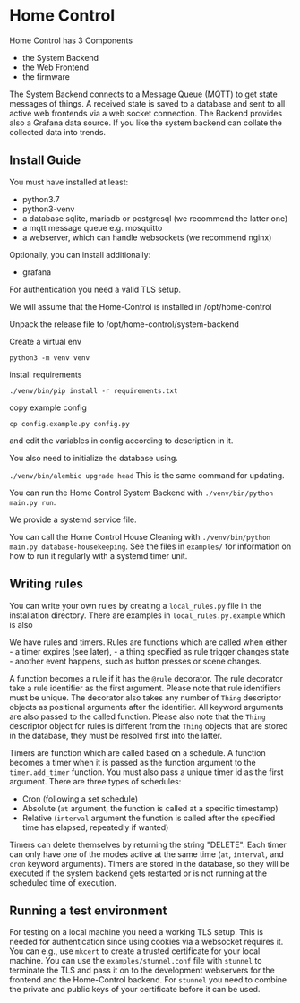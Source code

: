 # Home Control

Home Control has 3 Components
- the System Backend
- the Web Frontend
- the firmware

The System Backend connects to a Message Queue (MQTT) to get state messages of things. A received state is saved to a database and sent to all active web frontends via a web socket connection.
The Backend provides also a Grafana data source.
If you like the system backend can collate the collected data into trends.

## Install Guide

You must have installed at least:
- python3.7
- python3-venv
- a database sqlite, mariadb or postgresql (we recommend the latter one)
- a mqtt message queue e.g. mosquitto
- a webserver, which can handle websockets (we recommend nginx)

Optionally, you can install additionally:
- grafana

For authentication you need a valid TLS setup.

We will assume that the Home-Control is installed in /opt/home-control

Unpack the release file to /opt/home-control/system-backend

Create a virtual env 

`python3 -m venv venv`

install requirements 

`./venv/bin/pip install -r requirements.txt`

copy example config 

`cp config.example.py config.py`

and edit the variables in config according to description in it.

You also need to initialize the database using.

`./venv/bin/alembic upgrade head`
This is the same command for updating.

You can run the Home Control System Backend with
`./venv/bin/python main.py run`.

We provide a systemd service file.

You can call the Home Control House Cleaning with
`./venv/bin/python main.py database-housekeeping`.
See the files in `examples/` for information on how to run it regularly with a systemd timer unit.


## Writing rules
You can write your own rules by creating a `local_rules.py` file in the installation directory.
There are examples in `local_rules.py.example` which is also

We have rules and timers.
Rules are functions which are called when either
    - a timer expires (see later),
    - a thing specified as rule trigger changes state
    - another event happens, such as button presses or scene changes.

A function becomes a rule if it has the `@rule` decorator. The rule decorator take a rule identifier as the first argument. Please note that rule identifiers must be unique.
The decorator also takes any number of `Thing` descriptor objects as positional arguments after the identifier. All keyword arguments are also passed to the called function.
Please also note that the `Thing` descriptor object for rules is different from the `Thing` objects that are stored in the database, they must be resolved first into the latter.

Timers are function which are called based on a schedule. A function becomes a timer when it is passed as the function argument to the `timer.add_timer` function.
You must also pass a unique timer id as the first argument.
There are three types of schedules:
- Cron (following a set schedule)
- Absolute (`at` argument, the function is called at a specific timestamp)
- Relative (`interval` argument the function is called after the specified time has elapsed, repeatedly if wanted)

Timers can delete themselves by returning the string "DELETE".
Each timer can only have one of the modes active at the same time (`at`, `interval`, and `cron` keyword arguments).
Timers are stored in the database, so they will be executed if the system backend gets restarted or is not running at the scheduled time of execution.

## Running a test environment

For testing on a local machine you need a working TLS setup. This is needed for authentication since using cookies via a websocket requires it.
You can e.g., use `mkcert` to create a trusted certificate for your local machine.
You can use the `examples/stunnel.conf` file with `stunnel` to terminate the TLS and pass it on to the development webservers for the frontend and the Home-Control backend.
For `stunnel` you need to combine the private and public keys of your certificate before it can be used.
